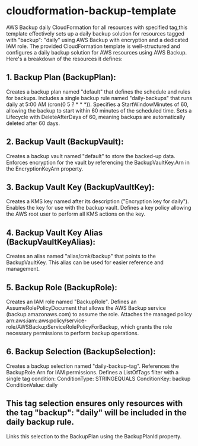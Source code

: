 # cloudformation-backup-template
AWS Backup daily CloudFormation for all resources with specified tag,this template effectively sets up a daily backup solution for resources tagged with "backup": "daily" using AWS Backup with encryption and a dedicated IAM role.
The provided CloudFormation template is well-structured and configures a daily backup solution for AWS resources using AWS Backup. Here's a breakdown of the resources it defines:

## 1. Backup Plan (BackupPlan):

Creates a backup plan named "default" that defines the schedule and rules for backups.
Includes a single backup rule named "daily-backups" that runs daily at 5:00 AM (cron(0 5 ? * * *)).
Specifies a StartWindowMinutes of 60, allowing the backup to start within 60 minutes of the scheduled time.
Sets a Lifecycle with DeleteAfterDays of 60, meaning backups are automatically deleted after 60 days.

## 2. Backup Vault (BackupVault):

Creates a backup vault named "default" to store the backed-up data.
Enforces encryption for the vault by referencing the BackupVaultKey.Arn in the EncryptionKeyArn property.

## 3. Backup Vault Key (BackupVaultKey):

Creates a KMS key named after its description ("Encryption key for daily").
Enables the key for use with the backup vault.
Defines a key policy allowing the AWS root user to perform all KMS actions on the key.

## 4. Backup Vault Key Alias (BackupVaultKeyAlias):

Creates an alias named "alias/cmk/backup" that points to the BackupVaultKey.
This alias can be used for easier reference and management.
## 5. Backup Role (BackupRole):

Creates an IAM role named "BackupRole".
Defines an AssumeRolePolicyDocument that allows the AWS Backup service (backup.amazonaws.com) to assume the role.
Attaches the managed policy arn:aws:iam::aws:policy/service-role/AWSBackupServiceRolePolicyForBackup, which grants the role necessary permissions to perform backup operations.

## 6. Backup Selection (BackupSelection):

Creates a backup selection named "daily-backup-tag".
References the BackupRole.Arn for IAM permissions.
Defines a ListOfTags filter with a single tag condition:
ConditionType: STRINGEQUALS
ConditionKey: backup
ConditionValue: daily

## This tag selection ensures only resources with the tag "backup": "daily" will be included in the daily backup rule.
Links this selection to the BackupPlan using the BackupPlanId property.

